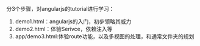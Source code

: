 分3个步骤，对angularjs的tutorial进行学习：
1. demo1.html：angularjs的入门，初步领略其威力
2. demo2.html：体验Serivce，依赖注入等
3. app/demo3.html:体验route功能，以及多视图的处理，和通常文件夹的规划
